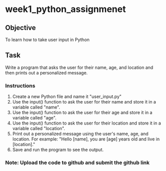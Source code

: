 # week1_python_assignmenet

## Objective
To learn how to take user input in Python

## Task
Write a program that asks the user for their name, age, and location and then prints out a personalized message.

### Instructions
1. Create a new Python file and name it "user_input.py"
2. Use the input() function to ask the user for their name and store it in a variable called "name".
3. Use the input() function to ask the user for their age and store it in a variable called "age".
4. Use the input() function to ask the user for their location and store it in a variable called "location".
5. Print out a personalized message using the user's name, age, and location. For example: "Hello [name], you are [age] years old and live in [location]."
6. Save and run the program to see the output.

### Note: Upload the code to github and submit the github link
